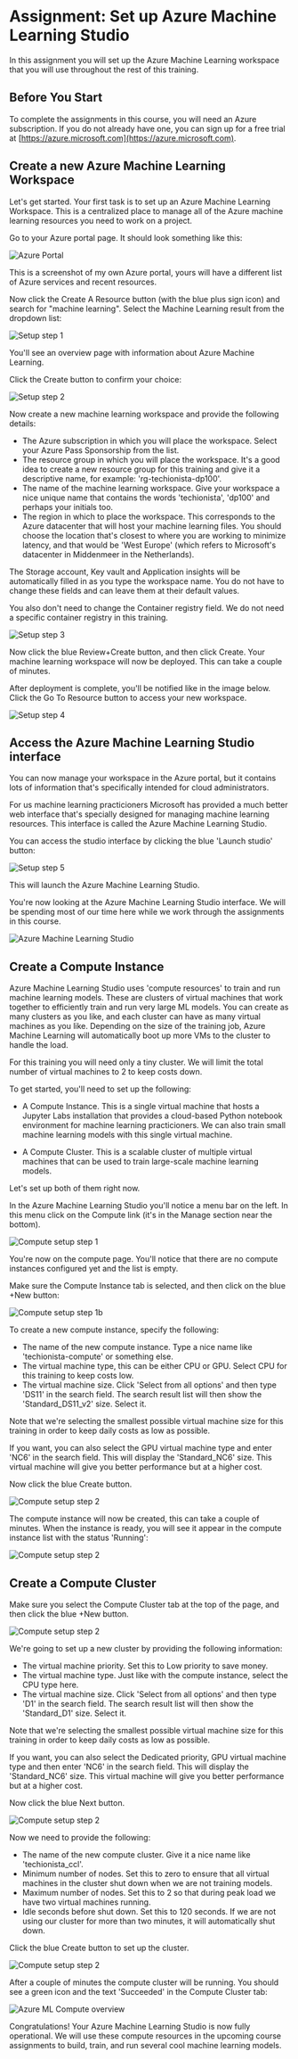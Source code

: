 # Assignment: Set up Azure Machine Learning Studio

In this assignment you will set up the Azure Machine Learning workspace that you will use throughout the rest of this training.

## Before You Start

To complete the assignments in this course, you will need an Azure subscription. If you do not already have one, you can sign up for a free trial at [https://azure.microsoft.com](https://azure.microsoft.com).  

## Create a new Azure Machine Learning Workspace

Let's get started. Your first task is to set up an Azure Machine Learning Workspace. This is a centralized place to manage all of the Azure machine learning resources you need to work on a project.

Go to your Azure portal page. It should look something like this:

![Azure Portal](./assets/portal.png)

This is a screenshot of my own Azure portal, yours will have a different list of Azure services and recent resources. 

Now click the Create A Resource button (with the blue plus sign icon) and search for "machine learning". Select the Machine Learning result from the dropdown list:

![Setup step 1](./assets/step1.png)

You'll see an overview page with information about Azure Machine Learning. 

Click the Create button to confirm your choice:

![Setup step 2](./assets/step2.png)

Now create a new machine learning workspace and provide the following details:

* The Azure subscription in which you will place the workspace. Select your Azure Pass Sponsorship from the list.
* The resource group in which you will place the workspace. It's a good idea to create a new resource group for this training and give it a descriptive name, for example: 'rg-techionista-dp100'. 
* The name of the machine learning workspace. Give your workspace a nice unique name that contains the words 'techionista', 'dp100' and perhaps your initials too.
* The region in which to place the workspace. This corresponds to the Azure datacenter that will host your machine learning files. You should choose the location that's closest to where you are working to minimize latency, and that would be 'West Europe' (which refers to Microsoft's datacenter in Middenmeer in the Netherlands).

The Storage account, Key vault and Application insights will be automatically filled in as you type the workspace name. You do not have to change these fields and can leave them at their default values.

You also don't need to change the Container registry field. We do not need a specific container registry in this training.

![Setup step 3](./assets/new/image1.png)

Now click the blue Review+Create button, and then click Create. Your machine learning workspace will now be deployed. This can take a couple of minutes.

After deployment is complete, you'll be notified like in the image below. Click the Go To Resource button to access your new workspace.

![Setup step 4](./assets/new/image2.png)

## Access the Azure Machine Learning Studio interface

You can now manage your workspace in the Azure portal, but it contains lots of information that's specifically intended for cloud administrators.

For us machine learning practicioners Microsoft has provided a much better web interface that's specially designed for managing machine learning resources. This interface is called the Azure Machine Learning Studio. 

You can access the studio interface by clicking the blue 'Launch studio' button:

![Setup step 5](./assets/new/image3.png)

This will launch the Azure Machine Learning Studio. 

You're now looking at the Azure Machine Learning Studio interface. We will be spending most of our time here while we work through the assignments in this course. 

![Azure Machine Learning Studio](./assets/new/image4.png)

## Create a Compute Instance

Azure Machine Learning Studio uses 'compute resources' to train and run machine learning models. These are clusters of virtual machines that work together to efficiently train and run very large ML models. You can create as many clusters as you like, and each cluster can have as many virtual machines as you like. Depending on the size of the training job, Azure Machine Learning will automatically boot up more VMs to the cluster to handle the load.

For this training you will need only a tiny cluster. We will limit the total number of virtual machines to 2 to keep costs down. 

To get started, you'll need to set up the following:

* A Compute Instance. This is a single virtual machine that hosts a Jupyter Labs installation that provides a cloud-based Python notebook environment for machine learning practicioners. We can also train small machine learning models with this single virtual machine.

* A Compute Cluster. This is a scalable cluster of multiple virtual machines that can be used to train large-scale machine learning models. 

Let's set up both of them right now. 

In the Azure Machine Learning Studio you'll notice a menu bar on the left. In this menu click on the Compute link (it's in the Manage section near the bottom). 

![Compute setup step 1](./assets/new/image5.png)

You're now on the compute page. You'll notice that there are no compute instances configured yet and the list is empty. 

Make sure the Compute Instance tab is selected, and then click on the blue +New button:

![Compute setup step 1b](./assets/new/image6.png)


To create a new compute instance, specify the following:

* The name of the new compute instance. Type a nice name like 'techionista-compute' or something else.
* The virtual machine type, this can be either CPU or GPU. Select CPU for this training to keep costs low. 
* The virtual machine size. Click 'Select from all options'  and then type 'DS11' in the search field. The search result list will then show the 'Standard_DS11_v2' size. Select it.

Note that we're selecting the smallest possible virtual machine size for this training in order to keep daily costs as low as possible. 

If you want, you can also select the GPU virtual machine type and enter 'NC6' in the search field. This will display the 'Standard_NC6' size. This virtual machine will give you better performance but at a higher cost.

Now click the blue Create button.

![Compute setup step 2](./assets/new/image8.png)

The compute instance will now be created, this can take a couple of minutes. When the instance is ready, you will see it appear in the compute instance list with the status 'Running':

![Compute setup step 2](./assets/new/image10.png)

## Create a Compute Cluster

Make sure you select the Compute Cluster tab at the top of the page, and then click the blue +New button. 

![Compute setup step 2](./assets/new/image12.png)

We're going to set up a new cluster by providing the following information:

* The virtual machine priority. Set this to Low priority to save money. 
* The virtual machine type. Just like with the compute instance, select the CPU type here.
* The virtual machine size. Click 'Select from all options'  and then type 'D1' in the search field. The search result list will then show the 'Standard_D1' size. Select it.

Note that we're selecting the smallest possible virtual machine size for this training in order to keep daily costs as low as possible. 

If you want, you can also select the Dedicated priority, GPU virtual machine type and then enter 'NC6' in the search field. This will display the 'Standard_NC6' size. This virtual machine will give you better performance but at a higher cost.

Now click the blue Next button.

![Compute setup step 2](./assets/new/image13.png)

Now we need to provide the following:

* The name of the new compute cluster. Give it a nice name like 'techionista_ccl'. 
* Minimum number of nodes. Set this to zero to ensure that all virtual machines in the cluster shut down when we are not training models.
* Maximum number of nodes. Set this to 2 so that during peak load we have two virtual machines running.
* Idle seconds before shut down. Set this to 120 seconds. If we are not using our cluster for more than two minutes, it will automatically shut down. 

Click the blue Create button to set up the cluster. 

![Compute setup step 2](./assets/new/image15.png)

After a couple of minutes the compute cluster will be running. You should see a green icon and the text 'Succeeded' in the Compute Cluster tab:

![Azure ML Compute overview](./assets/new/image17.png)

Congratulations! Your Azure Machine Learning Studio is now fully operational. We will use these compute resources in the upcoming course assignments to build, train, and run several cool machine learning models. 
 